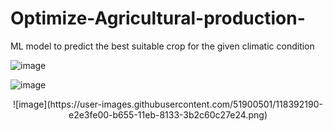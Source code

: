 # Optimize-Agricultural-production-
ML model to predict the best suitable crop for the given climatic condition


![image](https://user-images.githubusercontent.com/51900501/118392182-d790d280-b655-11eb-85b1-43849db70b21.png)

![image](https://user-images.githubusercontent.com/51900501/118392187-de1f4a00-b655-11eb-99dc-479c8839ebc9.png)

<p align="center">
  ![image](https://user-images.githubusercontent.com/51900501/118392190-e2e3fe00-b655-11eb-8133-3b2c60c27e24.png)

</p>
